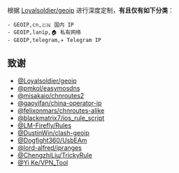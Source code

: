 根据 [Loyalsoldier/geoip](https://github.com/Loyalsoldier/geoip) 进行深度定制，**有且仅有如下分类**：
```
- GEOIP,cn,🇨🇳 国内 IP
- GEOIP,lanip,🏠 私有网络
- GEOIP,telegram,✈️ Telegram IP
```
## 致谢

- [@Loyalsoldier/geoip](https://github.com/Loyalsoldier/geoip)
- [@pmkol/easymosdns](https://github.com/pmkol/easymosdns)
- [@misakaio/chnroutes2](https://github.com/misakaio/chnroutes2)
- [@gaoyifan/china-operator-ip](https://github.com/gaoyifan/china-operator-ip)
- [@felixonmars/chnroutes-alike](https://github.com/felixonmars/chnroutes-alike)
- [@blackmatrix7/ios_rule_script](https://github.com/blackmatrix7/ios_rule_script)
- [@LM-Firefly/Rules](https://github.com/LM-Firefly/Rules)
- [@DustinWin/clash-geoip](https://github.com/DustinWin/clash-geoip)
- [@Dogfight360/UsbEAm](https://github.com/dogfight360/UsbEAm)
- [@lord-alfred/ipranges](https://github.com/lord-alfred/ipranges)
- [@ChengzhiLiu/TrickyRule](https://github.com/ChengzhiLiu/TrickyRule)
- [@Yi Ke/VPN_Tool](https://gitlab.com/lodepuly/vpn_tool)
